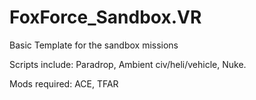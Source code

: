 # FoxForce_Sandbox.VR


Basic Template for the sandbox missions

Scripts include: Paradrop, Ambient civ/heli/vehicle, Nuke.

Mods required: ACE, TFAR
